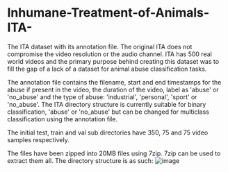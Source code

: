 # Inhumane-Treatment-of-Animals-ITA-
The ITA dataset with its annotation file. The original ITA does not compromise the video resolution or the audio channel.
ITA has 500 real world videos and the primary purpose behind creating this dataset was to fill the gap of a lack of a dataset for animal abuse classification tasks.

The annotation file contains the filename, start and end timestamps for the abuse if present in the video, the duration of the video, label as 'abuse' or 'no_abuse' and the type of abuse: 'industrial', 'personal', 'sport' or 'no_abuse'. The ITA directory structure is currently suitable for binary classification, 'abuse' or 'no_abuse' but can be changed for multiclass classification using the annotation file.

The initial test, train and val sub directories have 350, 75 and 75 video samples respectively.

The files have been zipped into 20MB files using 7zip. 7zip can be used to extract them all.
The directory structure is as such:
![image](https://github.com/SushovanNP/Inhumane-Treatment-of-Animals-ITA-/assets/66010602/00e6362b-bcf4-415a-9e33-96fb27771d2a)

